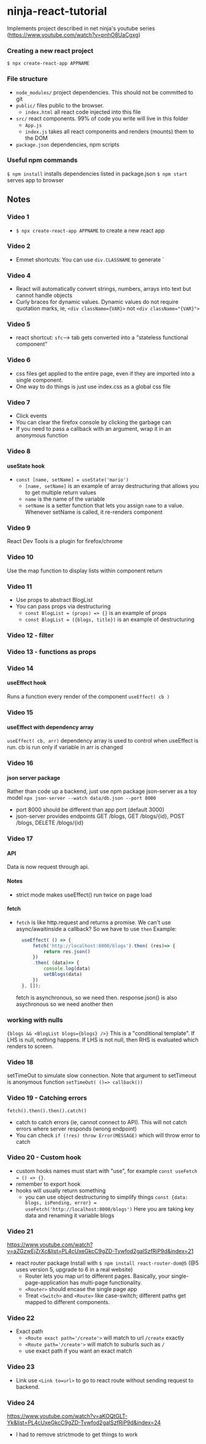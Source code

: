 # ninja-react-tutorial
Implements project described in net ninja's youtube series (https://www.youtube.com/watch?v=pnhO8UaCgxg)

### Creating a new react project
`$ npx create-react-app APPNAME`

### File structure
- `node_modules/` project dependencies. This should not be committed to git
- `public/` files public to the browser.
  - `index.html` all react code injected into this file
- `src/` react components. 99% of code you write will live in this folder
  - `App.js`
  - `index.js` takes all react components and renders (mounts) them to the DOM
- `package.json` dependencies, npm scripts

### Useful npm commands
`$ npm install` installs dependencies listed in package.json
`$ npm start` serves app to browser

## Notes

### Video 1
* `$ npx create-react-app APPNAME` to create a new react app

### Video 2
* Emmet shortcuts: You can use `div.CLASSNAME` to generate `<div class=CLASSNAME></div>

### Video 4
* React will automatically convert strings, numbers, arrays into text but cannot handle objects
* Curly braces for dynamic values. Dynamic values do not require quotation marks, ie, `<div className={VAR}>` not `<div className="{VAR}">`

### Video 5
* react shortcut: `sfc`--> tab gets converted into a "stateless functional component"

### Video 6
* css files get applied to the entire page, even if they are imported into a single component.
* One way to do things is just use index.css as a global css file

### Video 7
* Click events
* You can clear the firefox console by clicking the garbage can
* If you need to pass a callback with an argument, wrap it in an anonymous function

### Video 8
#### useState hook
* `const [name, setName] = useState('mario')`
  * `[name, setName]` is an example of array destructuring that allows you to get multiple return values
  * `name` is the name of the variable
  * `setName` is a setter function that lets you assign `name` to a value. Whenever setName is called, it re-renders component

### Video 9
React Dev Tools is a plugin for firefox/chrome

### Video 10
Use the map function to display lists within component return

### Video 11
* Use props to abstract BlogList
* You can pass props via destructuring
  * `const BlogList = (props) => {}` is an example of props
  * `const BlogList = ({blogs, title})` is an example of destructuring

### Video 12 - filter

### Video 13 - functions as props

### Video 14
#### useEffect hook
Runs a function every render of the component
`useEffect( cb )`

### Video 15
#### useEffect with dependency array
`useEffect( cb, arr)`
dependency array is used to control when useEffect is run. cb is run only if variable in arr is changed

### Video 16
#### json server package
Rather than code up a backend, just use npm package json-server as a toy model
`npx json-server --watch data/db.json --port 8000`
* port 8000 should be different than app port (default 3000)
* json-server provides endpoints GET /blogs, GET /blogs/{id}, POST /blogs, DELETE /blogs/{id}

### Video 17
#### API
Data is now request through api.
#### Notes
* strict mode makes useEffect() run twice on page load 
#### fetch
* `fetch` is like http.request and returns a promise. We can't use async/awaitinside a callback? So we have to use `then`
  Example:
  ```javascript
    useEffect( () => {
        fetch('http://localhost:8000/blogs').then( (res)=> {
            return res.json()
        })
        .then( (data)=> {
            console.log(data)
            setBlogs(data)
        })
    }, []);
  ```
  fetch is asynchronous, so we need then. response.json() is also asychronous so we need another then
### working with nulls
`{blogs && <BlogList blogs={blogs} />}`
This is a "conditional template". If LHS is null, nothing happens. If LHS is not null, then RHS is evaluated which renders to screen.

### Video 18
setTimeOut to simulate slow connection. Note that argument to setTimeout is anonymous function `setTimeOut( ()=> callback())`

### Video 19 - Catching errors
`fetch().then().then().catch()`
* catch to catch errors (ie, cannot connect to API). This will not catch errors where server responds (wrong endpoint)
* You can check `if (!res) throw Error(MESSAGE)` which will throw error to catch

### Video 20 - Custom hook
* custom hooks names must start with "use", for example `const useFetch = () => {}`.
* remember to export hook 
* hooks will usually return something
  * you can use object destructuring to simplify things
  `const {data: blogs, isPending, error} = useFetch('http://localhost:8000/blogs')`
  Here you are taking key data and renaming it variable blogs

### Video 21 
https://www.youtube.com/watch?v=aZGzwEjZrXc&list=PL4cUxeGkcC9gZD-Tvwfod2gaISzfRiP9d&index=21
* react router package
  Install with `$ npm install react-router-dom@5` (@5 uses version 5, upgrade to 6 in a real website)
  * Router lets you map url to different pages. Basically, your single-page-application has multi-page functionality.
  * `<Router>` should encase the single page app
  * Treat `<Switch>` and `<Route>` like case-switch; different paths get mapped to different components.


### Video 22

* Exact path
  * `<Route exact path='/create'>` will match to url `/create` exactly
  * `<Route path='/create'>` will match to suburls such as `/`
  * use exact path if you want an exact match

### Video 23
* Link
  use `<Link to=url>` to go to react route without sending request to backend.


### Video 24
https://www.youtube.com/watch?v=aKOQtGLT-Yk&list=PL4cUxeGkcC9gZD-Tvwfod2gaISzfRiP9d&index=24
* I had to remove strictmode to get things to work